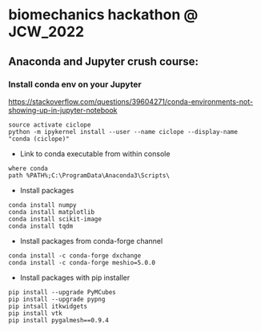 # biomechanics hackathon @ JCW_2022

## Anaconda and Jupyter crush course:

### Install conda env on your Jupyter
https://stackoverflow.com/questions/39604271/conda-environments-not-showing-up-in-jupyter-notebook
```commandline
source activate ciclope
python -m ipykernel install --user --name ciclope --display-name "conda (ciclope)"
```

- Link to conda executable from within console
```commandline
where conda
path %PATH%;C:\ProgramData\Anaconda3\Scripts\
```

- Install packages
``` 
conda install numpy
conda install matplotlib
conda install scikit-image
conda install tqdm
```

- Install packages from conda-forge channel
```commandline
conda install -c conda-forge dxchange
conda install -c conda-forge meshio=5.0.0
```

- Install packages with pip installer
```
pip install --upgrade PyMCubes
pip install --upgrade pypng
pip intsall itkwidgets
pip install vtk
pip install pygalmesh==0.9.4
```

